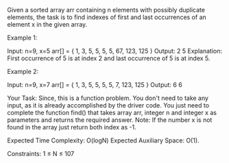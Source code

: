 Given a sorted array arr containing n elements with possibly duplicate elements, the task is to find indexes of first and last occurrences of an element x in the given array.

Example 1:

Input:
n=9, x=5
arr[] = { 1, 3, 5, 5, 5, 5, 67, 123, 125 }
Output:  2 5
Explanation: First occurrence of 5 is at index 2 and last
             occurrence of 5 is at index 5. 
 

Example 2:

Input:
n=9, x=7
arr[] = { 1, 3, 5, 5, 5, 5, 7, 123, 125 }
Output:  6 6 

Your Task:
Since, this is a function problem. You don't need to take any input, as it is already accomplished by the driver code. You just need to complete the function find() that takes array arr, integer n and integer x as parameters and returns the required answer.
Note: If the number x is not found in the array just return both index as -1.

 

Expected Time Complexity: O(logN)
Expected Auxiliary Space: O(1).

 

Constraints:
1 ≤ N ≤ 107

